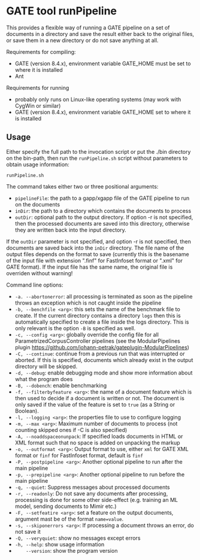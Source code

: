 # GATE tool runPipeline

This provides a flexible way of running a GATE pipeline on a set of documents in a directory
and save the result either back to the original files, or save them in a new directory or
do not save anything at all.

Requirements for compiling:
* GATE (version 8.4.x), environment variable GATE_HOME must be set to where it is installed
* Ant

Requirements for running
* probably only runs on Linux-like operating systems (may work with CygWin or similar)
* GATE (version 8.4.x), environment variable GATE_HOME set to where it is installed

## Usage

Either specify the full path to the invocation script or put the ./bin directory on the bin-path, then run the `runPipeline.sh` script without parameters to obtain usage information:

`runPipeline.sh`

The command takes either two or three positional arguments:
* `pipelineFile`: the path to a gapp/xgapp file of the GATE pipeline to run on the documents
* `inDir`: the path to a directory which contains the documents to process
* `outDir`: optional path to the output directory. If option -r is not specified, then the processed documents are saved
  into this directory, otherwise they are written back into the input directory.

If the `outDir` parameter is not specified, and option -r is not specified, then documents are saved back into the
`inDir` directory. The file name of the output files depends on the format to save (currently this is the basename
of the input file with extension ".finf" for FastInfoset format or ".xml" for GATE format). If the input file has
the same name, the original file is overriden without warning!

Command line options:
* `-a. --abortonerror`: all processing is terminated as soon as the pipeline throws an exception which is not caught
  inside the pipeline
* `-b, --benchfile <arg>`: this sets the name of the benchmark file to create. If the current directory contains a directory
  `logs` then this is automatically specified to create a file inside the logs directory. This is only relevant is
  the option `-B` is specified as well.
* `-c, --config <arg>`: globally override the config file for all ParametrizedCorpusController pipelines (see the ModularPipelines
  plugin https://github.com/johann-petrak/gateplugin-ModularPipelines)
* `-C, --continue`: continue from a previous run that was interrupted or aborted. If this is specified, documents which
  already exist in the output directory will be skipped.
* `-d, --debug`: enable debugging mode and show more information about what the program does
* `-B, --dobench`: enable benchmarking
* `-f, --filterbyfeature <arg>`: the name of a document feature which is then used to decide if a document is written or not.
  The document is only saved if the value of the feature is set to `true` (as a String or Boolean).
* `-l, --logging <arg>`: the properties file to use to configure logging
* `-m, --max <arg>`: Maximum number of documents to process (not counting skipped ones if -C is also specified)
* `-A, --noaddspaceonunpack`: If specified loads documents in HTML or XML format such that no space is added on unpacking the markup
* `-o, --outformat <arg>`: Output format to use, either `xml` for GATE XML format or `finf` for FastInfoset format, default is `finf`
* `-P, --postpipeline <arg>`: Another optional pipeline to run after the main pipeline
* `-p, --prepipeline <arg>`: Another optional pipeline to run before the main pipeline
* `-q, --quiet`: Suppress messages about processed documents
* `-r, --readonly`: Do not save any documents after processing, processing is done for some other side-effect (e.g.
  training an ML model, sending documents to Mimir etc.)
* `-F, --setfeatire <arg>`: set a feature on the output documents, argument mast be of the format `name=value`.
* `-s, --skiponerrors <arg>`: If processing a document throws an error, do not save it
* `-Q, --veryquiet`: show no messages except errors
* `-h, --help`: show usage information
* `    --version`: show the program version
